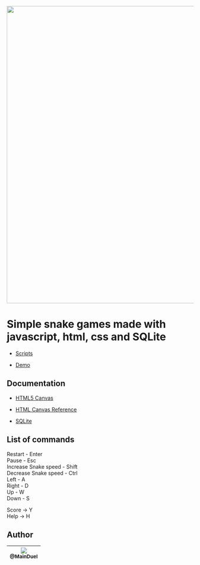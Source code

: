 <p align="center">
    <img src="https://github.com/MainDuelo/Simple-snake-game/blob/master/snakeGame.gif?raw=true" width="800">
  </a>
</p>


# Simple snake games made with javascript, html, css and SQLite

- [Scripts](https://github.com/MainDuelo/Simple-snake-game/tree/master/javascript)

- [Demo](https://main-duelo.itch.io/snake)

## Documentation
- [HTML5 Canvas](https://www.w3schools.com/html/html5_canvas.asp)

- [HTML Canvas Reference](https://www.w3schools.com/tags/ref_canvas.asp)

- [SQLite](http://html5doctor.com/introducing-web-sql-databases/)

## List of commands
Restart - Enter            
Pause - Esc             
Increase Snake speed - Shift           
Decrease Snake speed - Ctrl               
Left - A            
Right - D             
Up - W           
Down - S

Score -> Y            
Help -> H
                                                                               

## Author

| [<img src="https://avatars.githubusercontent.com/MainDuel?v=3&s=115"><br><sub>@MainDuel</sub>](https://github.com/MainDuel) |
| :---: |
